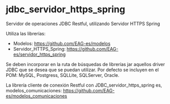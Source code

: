 # jdbc_servidor_https_spring
Servidor de operaciones JDBC Restful, utilizando Servidor HTTPS Spring

Utiliza las librerías:
- Modelos: https://github.com/EAG-es/modelos
- Servidor_HTTPS_Spring: https://github.com/EAG-es/servidor_https_spring

Se deben incorporar en la ruta de búsquedas de librerías jar aquellos driver JDBC que se desea que se puedan utilizar. Por defecto se incluyen en el POM: MySQL, Postgress, SQLLite, SQLServer, Oracle.

La librería cliente de conexión Restful con JDBC_servidor_https_spring es, modelos_comunicaciones: https://github.com/EAG-es/modelos_comunicaciones

